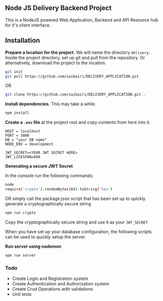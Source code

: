 ## Node JS Delivery Backend Project

This is a NodeJS powered Web Application, Backend and API Resource hub for it's client interface.

## Installation

**Prepare a location for the project.** We will name the directory `delivery`. Inside the project directory, set up git and pull from the repository. Or alternatively, download the project to the location.

```bash
git init
git pull https://github.com/saibairi/DELIVERY_APPLICATION.git
```

OR

```bash
git clone https://github.com/saibairi/DELIVERY_APPLICATION.git .
```
**Install dependencies.** This may take a while.

```bash
npm install
```

**Create a `.env` file** at the project root and copy contents from here into it.

```
HOST = localhost
PORT = 3000
DB = "your DB name"
NODE_ENV = development

JWT_SECRET=<YOUR JWT SECRET HERE>
JWT_LIFESPAN=600
```
**Generating a secure JWT Secret**

In the console run the following commands:
```bash
node
require('crypto').randomBytes(64).toString('hex')
```
OR simply call the package.json script that has been set up to quickly generate a cryptographically secure string

```bash
npm run crypto
```
Copy the cryptographically secure string and use it as your `JWT_SECRET`

When you have set up your database configuration, the following scripts can be used to quickly setup the server.

**Run server using nodemon**

```bash
npm run server
```

### Todo

* Create Login and Registration system
* Create Authentication and Authorization system
* Create Crud Operations with validations
* Unit tests